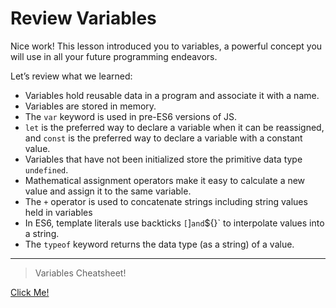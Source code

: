 # Review Variables

Nice work! This lesson introduced you to variables, a powerful concept you will use in all your future programming endeavors.

Let’s review what we learned:

- Variables hold reusable data in a program and associate it with a name.
- Variables are stored in memory.
- The `var` keyword is used in pre-ES6 versions of JS.
- `let` is the preferred way to declare a variable when it can be reassigned, and `const` is the preferred way to declare a variable with a constant value.
- Variables that have not been initialized store the primitive data type `undefined`.
- Mathematical assignment operators make it easy to calculate a new value and assign it to the same variable.
- The `+` operator is used to concatenate strings including string values held in variables
- In ES6, template literals use backticks `[`]` and `${}` to interpolate values into a string.
- The `typeof` keyword returns the data type (as a string) of a value.
---
> Variables Cheatsheet!

[Click Me!](https://www.codecademy.com/learn/introduction-to-javascript/modules/learn-javascript-introduction/cheatsheet)
